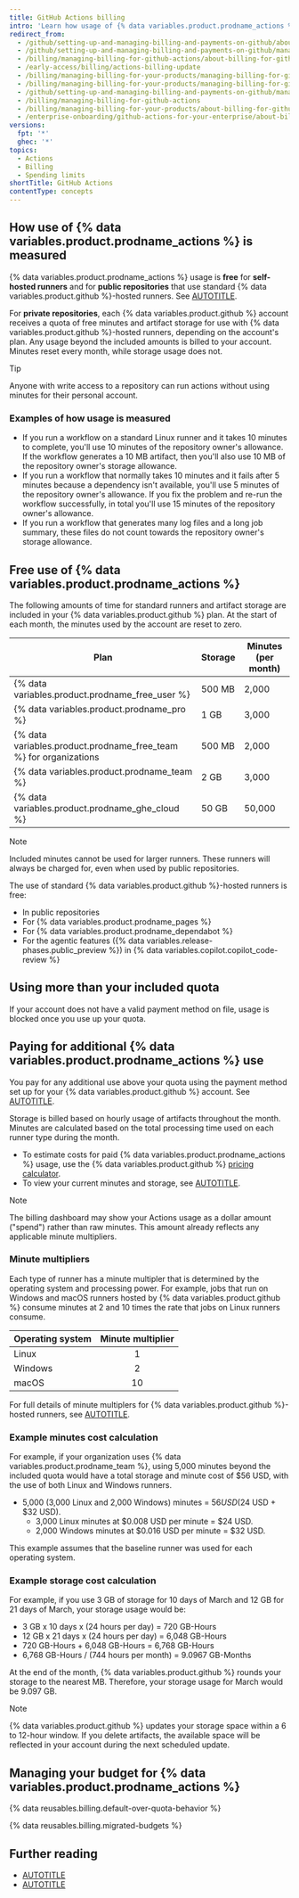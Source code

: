 ```yaml
---
title: GitHub Actions billing
intro: 'Learn how usage of {% data variables.product.prodname_actions %} is measured against your free allowance and how to pay for additional use.'
redirect_from:
  - /github/setting-up-and-managing-billing-and-payments-on-github/about-billing-for-github-actions
  - /github/setting-up-and-managing-billing-and-payments-on-github/managing-billing-for-github-actions/about-billing-for-github-actions
  - /billing/managing-billing-for-github-actions/about-billing-for-github-actions
  - /early-access/billing/actions-billing-update
  - /billing/managing-billing-for-your-products/managing-billing-for-github-actions/about-billing-for-github-actions
  - /billing/managing-billing-for-your-products/managing-billing-for-github-actions
  - /github/setting-up-and-managing-billing-and-payments-on-github/managing-billing-for-github-actions
  - /billing/managing-billing-for-github-actions
  - /billing/managing-billing-for-your-products/about-billing-for-github-actions
  - /enterprise-onboarding/github-actions-for-your-enterprise/about-billing-for-github-actions
versions:
  fpt: '*'
  ghec: '*'
topics:
  - Actions
  - Billing
  - Spending limits
shortTitle: GitHub Actions
contentType: concepts
---
```


## How use of {% data variables.product.prodname_actions %} is measured

{% data variables.product.prodname_actions %} usage is **free** for **self-hosted runners** and for **public repositories** that use standard {% data variables.product.github %}-hosted runners. See [AUTOTITLE](/actions/writing-workflows/choosing-where-your-workflow-runs/choosing-the-runner-for-a-job#standard-github-hosted-runners-for-public-repositories).

For **private repositories**, each {% data variables.product.github %} account receives a quota of free minutes and artifact storage for use with {% data variables.product.github %}-hosted runners, depending on the account's plan. Any usage beyond the included amounts is billed to your account. Minutes reset every month, while storage usage does not.

> [!TIP]
> Anyone with write access to a repository can run actions without using minutes for their personal account.

### Examples of how usage is measured

* If you run a workflow on a standard Linux runner and it takes 10 minutes to complete, you'll use 10 minutes of the repository owner's allowance. If the workflow generates a 10 MB artifact, then you'll also use 10 MB of the repository owner's storage allowance.
* If you run a workflow that normally takes 10 minutes and it fails after 5 minutes because a dependency isn't available, you'll use 5 minutes of the repository owner's allowance. If you fix the problem and re-run the workflow successfully, in total you'll use 15 minutes of the repository owner's allowance.
* If you run a workflow that generates many log files and a long job summary, these files do not count towards the repository owner's storage allowance.

## Free use of {% data variables.product.prodname_actions %}

The following amounts of time for standard runners and artifact storage are included in your {% data variables.product.github %} plan. At the start of each month, the minutes used by the account are reset to zero.

|Plan | Storage | Minutes (per month)|
|------- | ------- | ---------|
| {% data variables.product.prodname_free_user %} | 500 MB | 2,000 |
| {% data variables.product.prodname_pro %} | 1 GB | 3,000 |
| {% data variables.product.prodname_free_team %} for organizations | 500 MB | 2,000 |
| {% data variables.product.prodname_team %} | 2 GB | 3,000 |
| {% data variables.product.prodname_ghe_cloud %} | 50 GB | 50,000 |

> [!NOTE]
> Included minutes cannot be used for larger runners. These runners will always be charged for, even when used by public repositories.

The use of standard {% data variables.product.github %}-hosted runners is free:

* In public repositories
* For {% data variables.product.prodname_pages %}
* For {% data variables.product.prodname_dependabot %}
* For the agentic features ({% data variables.release-phases.public_preview %}) in {% data variables.copilot.copilot_code-review %}

## Using more than your included quota

If your account does not have a valid payment method on file, usage is blocked once you use up your quota.

## Paying for additional {% data variables.product.prodname_actions %} use

You pay for any additional use above your quota using the payment method set up for your {% data variables.product.github %} account. See [AUTOTITLE](/billing/how-tos/set-up-payment/manage-payment-info).

Storage is billed based on hourly usage of artifacts throughout the month. Minutes are calculated based on the total processing time used on each runner type during the month.

* To estimate costs for paid {% data variables.product.prodname_actions %} usage, use the {% data variables.product.github %} [pricing calculator](https://github.com/pricing/calculator?feature=actions).
* To view your current minutes and storage, see [AUTOTITLE](/billing/managing-billing-for-your-products/viewing-your-product-usage).

> [!NOTE]
> The billing dashboard may show your Actions usage as a dollar amount ("spend") rather than raw minutes. This amount already reflects any applicable minute multipliers.

### Minute multipliers

Each type of runner has a minute multipler that is determined by the operating system and processing power. For example, jobs that run on Windows and macOS runners hosted by {% data variables.product.github %} consume minutes at 2 and 10 times the rate that jobs on Linux runners consume.

| Operating system | Minute multiplier |
|----------------- | :----------------:|
| Linux            | 1                 |
| Windows          | 2                 |
| macOS            | 10                |

For full details of minute multiplers for {% data variables.product.github %}-hosted runners, see [AUTOTITLE](/billing/reference/actions-minute-multipliers).

### Example minutes cost calculation

For example, if your organization uses {% data variables.product.prodname_team %}, using 5,000 minutes beyond the included quota would have a total storage and minute cost of $56 USD, with the use of both Linux and Windows runners.

* 5,000 (3,000 Linux and 2,000 Windows) minutes = $56 USD ($24 USD + $32 USD).
  * 3,000 Linux minutes at $0.008 USD per minute = $24 USD.
  * 2,000 Windows minutes at $0.016 USD per minute = $32 USD.

This example assumes that the baseline runner was used for each operating system.

### Example storage cost calculation

For example, if you use 3 GB of storage for 10 days of March and 12 GB for 21 days of March, your storage usage would be:

* 3 GB x 10 days x (24 hours per day) = 720 GB-Hours
* 12 GB x 21 days x (24 hours per day) = 6,048 GB-Hours
* 720 GB-Hours + 6,048 GB-Hours = 6,768 GB-Hours
* 6,768 GB-Hours / (744 hours per month) = 9.0967 GB-Months

At the end of the month, {% data variables.product.github %} rounds your storage to the nearest MB. Therefore, your storage usage for March would be 9.097 GB.

> [!NOTE]
> {% data variables.product.github %} updates your storage space within a 6 to 12-hour window. If you delete artifacts, the available space will be reflected in your account during the next scheduled update.

## Managing your budget for {% data variables.product.prodname_actions %}

{% data reusables.billing.default-over-quota-behavior %}

{% data reusables.billing.migrated-budgets %}

## Further reading

* [AUTOTITLE](/actions/get-started/understand-github-actions)
* [AUTOTITLE](/actions/get-started/quickstart)
